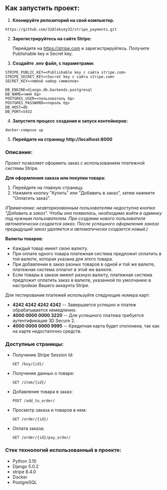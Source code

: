 ## Как запустить проект:

1. **Клонируйте репозиторий на свой компьютер.**
```
https://github.com/32Aleksey32/stripe_payments.git
```

2. **Зарегистрируйтесь на сайте Stripe:**

    Перейдите на https://stripe.com и зарегистрируйтесь. Получите Publishable key и Secret key.


3. **Создайте .env файл, с параметрами:**
```
STRIPE_PUBLIC_KEY=<Publishable key с сайта stripe.com>
STRIPE_SECRET_KEY=<Secret key с сайта stripe.com>
SECRET_KEY=<любой набор символов>

DB_ENGINE=django.db.backends.postgresql
DB_NAME=<имя бд>
POSTGRES_USER=<пользователь бд>
POSTGRES_PASSWORD=<пароль бд>
DB_HOST=db
DB_PORT=5432
```

4. **Запустите процесс создания и запуск контейнеров:**
```
docker-compose up
```

5. **Перейдите на страницу http://localhost:8000**


### Описание:
Проект позволяет оформить заказ с использованием платежной системы Stripe.

**Для оформления заказа или покупки товара:**

1. Перейдите на главную страницу.
2. Нажмите кнопку "Купить" или "Добавить в заказ", затем нажмите "Оплатить заказ".

*(Примечание: неавторизованным пользователям недоступна кнопка "Добавить в заказ". Чтобы она появилась,
необходимо войти в админку под нужным пользователем. При создании нового пользователя автоматически создается заказ.
После успешного оформления заказа предыдущий заказ удаляется и автоматически создается новый.)*

**Валюты товаров:**

- Каждый товар имеет свою валюту.
- При оплате одного товара платежная система предложит оплатить в той валюте, которая указана для этого товара.
- При добавлении в заказ разных товаров в одной и той же валюте, платежная система оплатит в этой же валюте.
- Если товары в заказе имеют разную валюту, платежная система предложит оплатить заказ в валюте, указанной по умолчанию в настройках Вашего аккаунта Stripe.

Для тестирования платежей используйте следующие номера карт:

- **4242 4242 4242 4242** -- Завершается успешно и платеж обрабатывается немедленно.
- **4000 0000 0000 3220** -- Для успешного платежа требуется аутентификация 3D Secure 2.
- **4000 0000 0000 9995** -- Кредитная карта будет отклонена, так как на карте недостаточно средств.


### Доступные страницы:
- Получение Stripe Session Id:
  ```
  GET /buy/{id}/
  ```

- Получение данных о товаре:
  ```
  GET /item/{id}/
  ```

- Добавление товара в заказ:
  ```
  POST /add_to_order/
  ```

- Просмотр заказа и товаров в нем:
  ```
  GET /order/{id}/
  ```

- Оплата заказа:
  ```
  GET /order/{id}/pay_order/
  ```

### Стек технологий использованный в проекте:
- Python 3.10
- Django 5.0.2
- stripe 8.4.0
- Docker
- PostgreSQL
